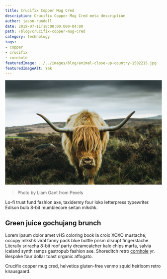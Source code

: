 ```yaml
---
title: Crucifix Copper Mug Cred
description: Crucifix Copper Mug Cred meta description
author: jason-rundell
date: 2019-07-11T18:00:00.000-04:00
path: /blog/crucifix-copper-mug-cred
category: technology
tags:
- copper
- crucifix
- cornhole
featuredImage: ../../images/blog/animal-close-up-country-1582215.jpg
featuredImageAlt: Yak
---
```


![Yak](../../images/blog/animal-close-up-country-1582215.jpg)

> Photo by Liam Gant from Pexels

Lo-fi trust fund fashion axe, taxidermy four loko letterpress typewriter. Edison
bulb 8-bit mumblecore seitan mlkshk.

## Green juice gochujang brunch

Lorem ipsum dolor amet vHS coloring book la croix XOXO mustache, occupy mlkshk
viral fanny pack blue bottle prism disrupt fingerstache. Literally sriracha
8-bit roof party dreamcatcher kale chips marfa, salvia iceland synth ramps
gastropub fashion axe. Shoreditch retro [cornhole](./cornhole-quinoa) yr.
Bespoke four dollar toast organic affogato.

Crucifix copper mug cred, helvetica gluten-free venmo squid heirloom retro
knausgaard.
